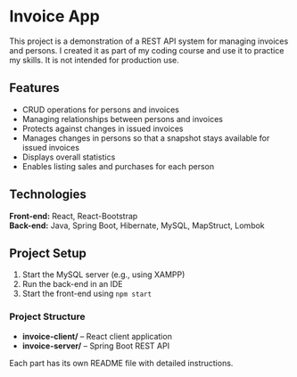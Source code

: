 # Invoice App

This project is a demonstration of a REST API system for managing invoices and persons. 
I created it as part of my coding course and use it to practice my skills.
It is not intended for production use.

## Features
- CRUD operations for persons and invoices
- Managing relationships between persons and invoices
- Protects against changes in issued invoices
- Manages changes in persons so that a snapshot stays available for issued invoices
- Displays overall statistics
- Enables listing sales and purchases for each person

## Technologies
**Front-end:** React, React-Bootstrap  
**Back-end:** Java, Spring Boot, Hibernate, MySQL, MapStruct, Lombok  

## Project Setup
1. Start the MySQL server (e.g., using XAMPP)
2. Run the back-end in an IDE
3. Start the front-end using `npm start`

### Project Structure
- **invoice-client/** – React client application
- **invoice-server/** – Spring Boot REST API

Each part has its own README file with detailed instructions.
